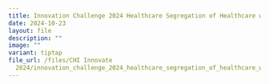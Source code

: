 ```yaml
---
title: Innovation Challenge 2024 Healthcare Segregation of Healthcare waste in ICU
date: 2024-10-23
layout: file
description: ""
image: ""
variant: tiptap
file_url: /files/CHI Innovate
  2024/innovation_challenge_2024_healthcare_segregation_of_healthcare_waste_in_icu.pdf
---
```

